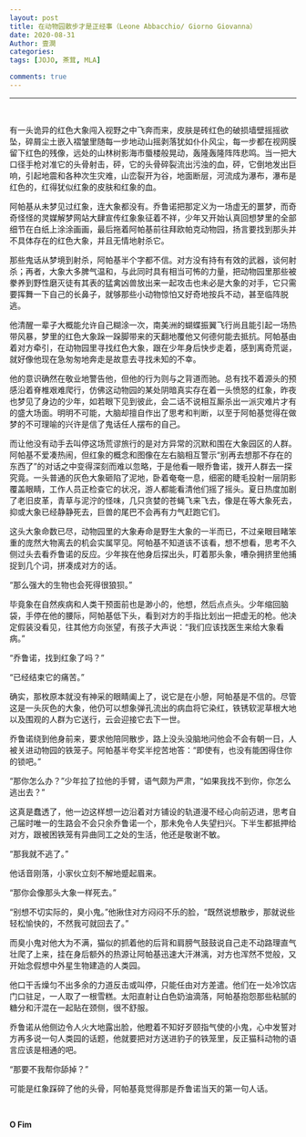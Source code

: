 ```yaml
---
layout: post
title: 在动物园散步才是正经事（Leone Abbacchio/ Giorno Giovanna）
date: 2020-08-31
Author: 壹澗
categories: 
tags: [JOJO, 茶茸, MLA]

comments: true
--- 
```


***

<br/>

有一头诡异的红色大象闯入视野之中飞奔而来，皮肤是砖红色的破损墙壁摇摇欲坠，碎屑尘土嵌入褶皱里随每一步地动山摇剥落犹如仆仆风尘，每一步都在视网膜留下红色的残像，远处的山林树影海市蜃楼般晃动，轰隆轰隆阵阵悲鸣。当一把大口径手枪对准它的头骨射击，砰，它的头骨碎裂流出污浊的血，砰，它倒地发出巨响，引起地震和各种次生灾难，山峦裂开为谷，地面断层，河流成为瀑布，瀑布是红色的，红得犹似红象的皮肤和红象的血。

阿帕基从未梦见过红象，连大象都没有。乔鲁诺把那定义为一场虚无的噩梦，而奇奇怪怪的灵媒解梦网站大肆宣传红象象征着不祥，少年又开始认真回想梦里的全部细节在白纸上涂涂画画，最后拖着阿帕基前往拜欧帕克动物园，扬言要找到那头并不具体存在的红色大象，并且无情地射杀它。

那些鬼话从梦境到射杀，阿帕基半个字都不信。对方没有持有有效的武器，谈何射杀；再者，大象大多脾气温和，与此同时具有相当可怖的力量，把动物园里那些被豢养到野性磨灭徒有其表的猛禽凶兽放出来一起攻击也未必是大象的对手，它只需要挥舞一下自己的长鼻子，就够那些小动物惊怕又好奇地按兵不动，甚至临阵脱逃。

他清醒一辈子大概能允许自己糊涂一次，南美洲的蝴蝶振翼飞行尚且能引起一场热带风暴，梦里的红色大象跺一跺脚带来的天翻地覆他又何德何能去抵抗。阿帕基由着对方牵引，在动物园里寻找红色大象，跟在少年身后快步走着，感到离奇荒诞，就好像他现在急匆匆地奔走是故意去寻找未知的不幸。

他的意识确然在敬业地警告他，但他的行为则与之背道而驰。总有找不着源头的预感沿着脊椎艰难爬行，仿佛这动物园的某处阴暗真实存在着一头愤怒的红象，昨夜也梦见了身边的少年，如若眼下见到彼此，会二话不说相互厮杀出一派灾难片才有的盛大场面。明明不可能，大脑却擅自作出了思考和判断，以至于阿帕基觉得在做梦的不可理喻的兴许是信了鬼话任人摆布的自己。

而让他没有动手去叫停这场荒谬旅行的是对方异常的沉默和围在大象园区的人群。阿帕基不爱凑热闹，但红象的概念和图像在左右脑相互警示“别再去想那不存在的东西了”的对话之中变得深刻而难以忽略，于是他看一眼乔鲁诺，拨开人群去一探究竟。一头普通的灰色大象砸陷了泥地，卧着奄奄一息，细密的睫毛投射一层阴影覆盖眼睛，工作人员正检查它的状况，游人都能看清他们摇了摇头。夏日热度加剧了老旧皮革，青草与泥泞的怪味，几只贪婪的苍蝇飞来飞去，像是在等大象死去，抑或大象已经静静死去，巨兽的尾巴不会再有力气赶跑它们。

这头大象命数已尽，动物园里的大象寿命是野生大象的一半而已，不过亲眼目睹笨重的庞然大物离去的机会实属罕见。阿帕基不知道该不该看，想不想看，思考不久侧过头去看乔鲁诺的反应。少年挨在他身后探出头，盯着那头象，嘈杂拥挤里他捕捉到几个词，拼凑成对方的话。

“那么强大的生物也会死得很狼狈。”

毕竟象在自然疾病和人类干预面前也是渺小的，他想，然后点点头。少年缩回脑袋，手停在他的腰际，阿帕基低下头，看到对方的手指比划出一把虚无的枪。他决定假装没看见，往其他方向张望，有孩子大声说：“我们应该找医生来给大象看病。”

“乔鲁诺，找到红象了吗？”

“已经结束它的痛苦。”

确实，那枚原本就没有神采的眼睛阖上了，说它是在小憩，阿帕基是不信的。尽管这是一头灰色的大象，他仍可以想象弹孔流出的病血将它染红，铁锈软泥草根大地以及围观的人群为它送行，云会迎接它去下一世。

乔鲁诺绕到他身前来，要求他陪同散步，路上没头没脑地问他会不会有朝一日，人被关进动物园的铁笼子。阿帕基半夸奖半挖苦地答：“即使有，也没有能困得住你的锁吧。”

“那你怎么办？”少年拉了拉他的手臂，语气颇为严肃，“如果我找不到你，你怎么逃出去？”

这真是蠢透了，他一边这样想一边沿着对方铺设的轨道漫不经心向前迈进，思考自己届时唯一的生路会不会只余乔鲁诺一个，那未免令人失望扫兴。下半生都抵押给对方，跟被困铁笼有异曲同工之处的生活，他还是敬谢不敏。

“那我就不逃了。”

他话音刚落，小家伙立刻不解地蹙起眉来。

“那你会像那头大象一样死去。”

“别想不切实际的，臭小鬼。”他揪住对方闷闷不乐的脸，“既然说想散步，那就说些轻松愉快的，不然我可就回去了。”

而臭小鬼对他大为不满，猫似的抓着他的后背和肩膀气鼓鼓说自己走不动路理直气壮爬了上来，挂在身后额外的热源让阿帕基迅速大汗淋漓，对方也浑然不觉般，又开始念假想中外星生物建造的人类园。

他口干舌燥匀不出多余的力道反击或叫停，只能任由对方差遣。他们在一处冷饮店门口驻足，一人取了一根雪糕。太阳直射让白色奶油滴落，阿帕基抱怨那些粘腻的糖分和汗混在一起贴在颈侧，很不舒服。

乔鲁诺从他侧边令人火大地露出脸，他瞪着不知好歹颐指气使的小鬼，心中发誓对方再多说一句人类园的话题，他就要把对方送进豹子的铁笼里，反正猫科动物的语言应该是相通的吧。

“那要不我帮你舔掉？”

可能是红象踩碎了他的头骨，阿帕基竟觉得那是乔鲁诺当天的第一句人话。

<br/>

**O Fim**